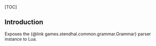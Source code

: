 
[TOC]

## Introduction

Exposes the {@link games.stendhal.common.grammar.Grammar} parser instance to Lua.
